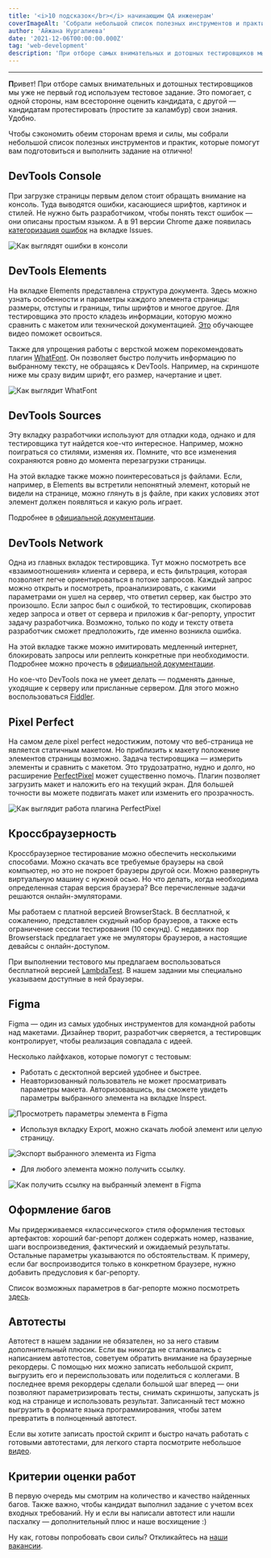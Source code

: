 ```yaml
---
title: '<i>10 подсказок</br></i> начинающим QA инженерам'
coverImageAlt: 'Собрали небольшой список полезных инструментов и практик, которые помогут подготовиться и выполнить тестовое задание на отлично!'
author: 'Айжана Нургалиева'
date: '2021-12-06T00:00:00.000Z'
tag: 'web-development'
description: 'При отборе самых внимательных и дотошных тестировщиков мы уже не первый год используем тестовое задание. Это помогает, с одной стороны, нам всесторонне оценить кандидата, с другой — кандидатам протестировать (простите за каламбур) свои знания. Удобно.'
---
```


---

**П**ривет! При отборе самых внимательных и дотошных тестировщиков мы уже не первый год используем тестовое задание. Это помогает, с одной стороны, нам всесторонне оценить кандидата, с другой — кандидатам протестировать (простите за каламбур) свои знания. Удобно.

Чтобы сэкономить обеим сторонам время и силы, мы собрали небольшой список полезных инструментов и практик, которые помогут вам подготовиться и выполнить задание на отлично!

## DevTools Console

При загрузке страницы первым делом стоит обращать внимание на консоль. Туда выводятся ошибки, касающиеся шрифтов, картинок и стилей. Не нужно быть разработчиком, чтобы понять текст ошибок — они описаны простым языком. А в 91 версии Chrome даже появилась <a href="https://developer.chrome.com/blog/new-in-devtools-91/#issue-category" target="_blank">категоризация ошибок</a> на вкладке Issues.

<Img imageName="qa-1" alt="Как выглядят ошибки в консоли">

## DevTools Elements

На вкладке Elements представлена структура документа. Здесь можно узнать особенности и параметры каждого элемента страницы: размеры, отступы и границы, типы шрифтов и многое другое. Для тестировщика это просто кладезь информации, которую можно сравнить с макетом или технической документацией. <a href="https://www.youtube.com/watch?v=JX85r-a-TxQ&t=200s" target="_blank">Это</a> обучающее видео поможет освоиться.

Также для упрощения работы с версткой можем порекомендовать плагин <a href="https://chrome.google.com/webstore/detail/whatfont/jabopobgcpjmedljpbcaablpmlmfcogm" target="_blank">WhatFont</a>. Он позволяет быстро получить информацию по выбранному тексту, не обращаясь к DevTools. Например, на скриншоте ниже мы сразу видим шрифт, его размер, начертание и цвет.

<Img imageName="qa-2" alt="Как выглядит WhatFont">

## DevTools Sources

Эту вкладку разработчики используют для отладки кода, однако и для тестировщика тут найдется кое-что интересное. Например, можно поиграться со стилями, изменяя их. Помните, что все изменения сохраняются ровно до момента перезагрузки страницы.

На этой вкладке также можно поинтересоваться js файлами. Если, например, в Elements вы встретили непонятный элемент, который не видели на странице, можно глянуть в js файле, при каких условиях этот элемент должен появляться и какую роль играет.

Подробнее в <a href="https://developer.chrome.com/docs/devtools/javascript/sources/" target="_blank">официальной документации</a>. 

## DevTools Network 

Одна из главных вкладок тестировщика. Тут можно посмотреть все «взаимоотношения» клиента и сервера, и есть фильтрация, которая позволяет легче ориентироваться в потоке запросов. Каждый запрос можно открыть и посмотреть, проанализировать, с какими параметрами он ушел на сервер, что ответил сервер, как быстро это произошло. Если запрос был с ошибкой, то тестировщик, скопировав хедер запроса и ответ от сервера и приложив к баг-репорту, упростит задачу разработчика. Возможно, только по коду и тексту ответа разработчик сможет предположить, где именно возникла ошибка.

На этой вкладке также можно имитировать медленный интернет, блокировать запросы или реплеить конкретные при необходимости. Подробнее можно прочесть в <a href="https://developer.chrome.com/docs/devtools/network/#overview" target="_blank">официальной документации</a>.

Но кое-что DevTools пока не умеет делать — подменять данные, уходящие к серверу или присланные сервером. Для этого можно воспользоваться <a href="https://docs.telerik.com/fiddler-everywhere/introduction" target="_blank">Fiddler</a>.

## Pixel Perfect

На самом деле pixel perfect недостижим, потому что веб-страница не является статичным макетом. Но приблизить к макету положение элементов страницы возможно. Задача тестировщика — измерить элементы и сравнить с макетом. Это трудозатратно, нудно и долго, но расширение <a href="https://chrome.google.com/webstore/detail/perfectpixel-by-welldonec/dkaagdgjmgdmbnecmcefdhjekcoceebi" target="_blank">PerfectPixel</a> может существенно помочь. Плагин позволяет загрузить макет и наложить его на текущий экран. Для большей точности вы можете подвигать макет или изменить его прозрачность.

<Img imageName="qa-3" alt="Как выглядит работа плагина PerfectPixel">

## Кроссбраузерность

Кроссбраузерное тестирование можно обеспечить несколькими способами. Можно скачать все требуемые браузеры на свой компьютер, но это не покроет браузеры другой оси. Можно развернуть виртуальную машину с нужной осью. Но что делать, когда необходима определенная старая версия браузера? Все перечисленные задачи решаются онлайн-эмуляторами.

Мы работаем с платной версией BrowserStack. В бесплатной, к сожалению, представлен скудный набор браузеров, а также есть ограничение сессии тестирования (10 секунд). С недавних пор Browserstack предлагает уже не эмуляторы браузеров, а настоящие девайсы с онлайн-доступом.

При выполнении тестового мы предлагаем воспользоваться бесплатной версией <a href="http://lambdatest.com" target="_blank">LambdaTest</a>. В нашем задании мы специально указываем доступные в ней браузеры.

## Figma

Figma — один из самых удобных инструментов для командной работы над макетами. Дизайнер творит, разработчик сверяется, а тестировщик контролирует, чтобы реализация совпадала с идеей. 

Несколько лайфхаков, которые помогут с тестовым:

- Работать с десктопной версией удобнее и быстрее.
- Неавторизованный пользователь не может просматривать параметры макета. Авторизовавшись, вы сможете увидеть параметры выбранного элемента на вкладке Inspect.

<Img imageName="qa-4" alt="Просмотреть параметры элемента в Figma">

- Используя вкладку Export, можно скачать любой элемент или целую страницу.

<Img imageName="qa-5" alt="Экспорт выбранного элемента из Figma">

- Для любого элемента можно получить ссылку. 

<Img imageName="qa-6" alt="Как получить ссылку на выбранный элемент в Figma">

## Оформление багов

Мы придерживаемся «классического» стиля оформления тестовых артефактов: хороший баг-репорт должен содержать номер, название, шаги воспроизведения, фактический и ожидаемый результаты. Остальные параметры указываются по обстоятельствам. К примеру, если баг воспроизводится только в конкретном браузере, нужно добавить предусловия к баг-репорту.

Список возможных параметров в баг-репорте можно посмотреть <a href="http://www.protesting.ru/testing/bugstructure.html" target="_blank">здесь</a>.

## Автотесты

Автотест в нашем задании не обязателен, но за него ставим дополнительный плюсик. Если вы никогда не сталкивались с написанием автотестов, советуем обратить внимание на браузерные рекордеры. С помощью них можно записать небольшой скрипт, выгрузить его и переиспользовать или поделиться с коллегами. В последнее время рекордеры сделали большой шаг вперед — они позволяют параметризировать тесты, снимать скриншоты, запускать js код на странице и использовать результат. Записанный тест можно выгрузить в формате языка программирования, чтобы затем превратить в полноценный автотест.

Если вы хотите записать простой скрипт и быстро начать работать с готовыми автотестами, для легкого старта посмотрите небольшое <a href="https://www.youtube.com/watch?v=aVlfeCm6xqk&list=PLmOSnc7vgiDt4xp8t_JaScD7nFS50U_lo" target="_blank">видео</a>.

## Критерии оценки работ

В первую очередь мы смотрим на количество и качество найденных багов. Также важно, чтобы кандидат выполнил задание с учетом всех входных требований. Ну и если вы написали автотест или нашли пасхалку — дополнительный плюс и наше восхищение :)

Ну как, готовы попробовать свои силы? Откликайтесь на <a href="https://csssr.com/ru-ru/jobs" target="_blank">наши вакансии</a>.